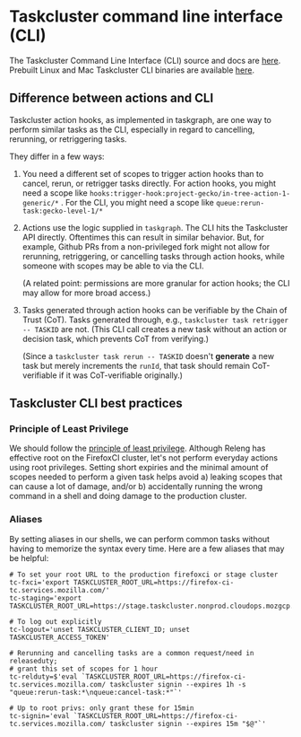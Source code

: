 # Taskcluster command line interface (CLI)

The Taskcluster Command Line Interface (CLI) source and docs are [here](https://github.com/taskcluster/taskcluster/tree/main/clients/client-shell). Prebuilt Linux and Mac Taskcluster CLI binaries are available [here](https://github.com/taskcluster/taskcluster/releases).

## Difference between actions and CLI

Taskcluster action hooks, as implemented in taskgraph, are one way to perform similar tasks as the CLI, especially in regard to cancelling, rerunning, or retriggering tasks.

They differ in a few ways:

1. You need a different set of scopes to trigger action hooks than to cancel, rerun, or retrigger tasks directly. For action hooks, you might need a scope like `hooks:trigger-hook:project-gecko/in-tree-action-1-generic/*` . For the CLI, you might need a scope like `queue:rerun-task:gecko-level-1/*`

2. Actions use the logic supplied in `taskgraph`. The CLI hits the Taskcluster API directly. Oftentimes this can result in similar behavior. But, for example, Github PRs from a non-privileged fork might not allow for rerunning, retriggering, or cancelling tasks through action hooks, while someone with scopes may be able to via the CLI.

   (A related point: permissions are more granular for action hooks; the CLI may allow for more broad access.)

3. Tasks generated through action hooks can be verifiable by the Chain of Trust (CoT). Tasks generated through, e.g., `taskcluster task retrigger -- TASKID` are not. (This CLI call creates a new task without an action or decision task, which prevents CoT from verifying.)

   (Since a `taskcluster task rerun -- TASKID` doesn't **generate** a new task but merely increments the `runId`, that task should remain CoT-verifiable if it was CoT-verifiable originally.)

## Taskcluster CLI best practices

### Principle of Least Privilege

We should follow the [principle of least privilege](https://en.wikipedia.org/wiki/Principle_of_least_privilege). Although Releng has effective root on the FirefoxCI cluster, let's not perform everyday actions using root privileges. Setting short expiries and the minimal amount of scopes needed to perform a given task helps avoid a) leaking scopes that can cause a lot of damage, and/or b) accidentally running the wrong command in a shell and doing damage to the production cluster.

### Aliases

By setting aliases in our shells, we can perform common tasks without having to memorize the syntax every time. Here are a few aliases that may be helpful:

```
# To set your root URL to the production firefoxci or stage cluster
tc-fxci='export TASKCLUSTER_ROOT_URL=https://firefox-ci-tc.services.mozilla.com/'
tc-staging='export TASKCLUSTER_ROOT_URL=https://stage.taskcluster.nonprod.cloudops.mozgcp.net/'

# To log out explicitly
tc-logout='unset TASKCLUSTER_CLIENT_ID; unset TASKCLUSTER_ACCESS_TOKEN'

# Rerunning and cancelling tasks are a common request/need in releaseduty;
# grant this set of scopes for 1 hour
tc-relduty=$'eval `TASKCLUSTER_ROOT_URL=https://firefox-ci-tc.services.mozilla.com/ taskcluster signin --expires 1h -s "queue:rerun-task:*\nqueue:cancel-task:*"`'

# Up to root privs: only grant these for 15min
tc-signin='eval `TASKCLUSTER_ROOT_URL=https://firefox-ci-tc.services.mozilla.com/ taskcluster signin --expires 15m "$@"`'
```
